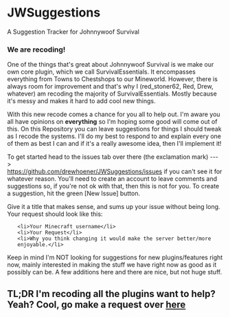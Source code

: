 # JWSuggestions
A Suggestion Tracker for Johnnywoof Survival

<h3>We are recoding!</h3>
<p>One of the things that's great about Johnnywoof Survival is we make our own core plugin, which we call SurvivalEssentials. It encompasses everything from Towns to Chestshops to our Mineworld. However, there is always room for improvement and that's why I (red_stoner62, Red, Drew, whatever) am recoding the majority of SurvivalEssentials. Mostly because it's messy and makes it hard to add cool new things.</p>

<p>With this new recode comes a chance for you all to help out. I'm aware you all have opinions on <b>everything</b> so I'm hoping some good will come out of this. On this Repository you can leave suggestions for things I should tweak as I recode the systems. I'll do my best to respond to and explain every one of them as best I can and if it's a really awesome idea, then I'll implement it!</p>

<p>To get started head to the issues tab over there (the exclamation mark) ---><br>
<a href = "https://github.com/drewhoener/JWSuggestions/issues">https://github.com/drewhoener/JWSuggestions/issues</a> if you can't see it for whatever reason.
You'll need to create an account to leave comments and suggestions so, if you're not ok with that, then this is not for you.
To create a suggestion, hit the green [New Issue] button.</p>

<p>Give it a title that makes sense, and sums up your issue without being long. Your request should look like this:
<ul>

    <li>Your Minecraft username</li>
    <li>Your Request</li>
    <li>Why you think changing it would make the server better/more enjoyable.</li>

</ul>
</p>

<p>Keep in mind I'm NOT looking for suggestions for new plugins/features right now, mainly interested in making the stuff we have right now as good as it possibly can be. A few additions here and there are nice, but not huge stuff.</p>

<h2>TL;DR I'm recoding all the plugins want to help? Yeah? Cool, go make a request over <a href = "https://github.com/drewhoener/JWSuggestions/issues">here</a></h2>

